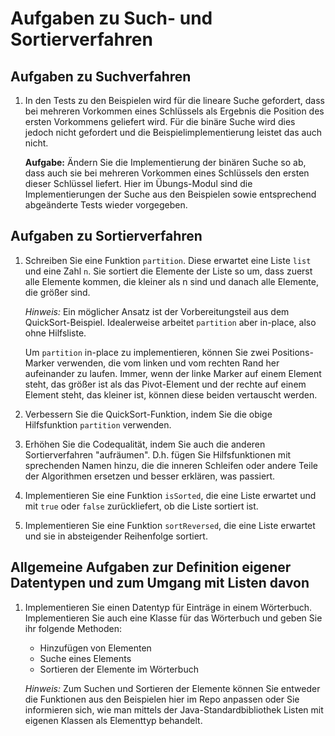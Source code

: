 # Aufgaben zu Such- und Sortierverfahren

## Aufgaben zu Suchverfahren

1. In den Tests zu den Beispielen wird für die lineare Suche gefordert,
   dass bei mehreren Vorkommen eines Schlüssels als Ergebnis die Position des ersten Vorkommens geliefert wird.
   Für die binäre Suche wird dies jedoch nicht gefordert und die Beispielimplementierung leistet das auch nicht.

   **Aufgabe:**
   Ändern Sie die Implementierung der binären Suche so ab, dass auch sie bei mehreren Vorkommen eines Schlüssels
   den ersten dieser Schlüssel liefert.
   Hier im Übungs-Modul sind die Implementierungen der Suche aus den Beispielen sowie
   entsprechend abgeänderte Tests wieder vorgegeben.

## Aufgaben zu Sortierverfahren

1. Schreiben Sie eine Funktion `partition`.
   Diese erwartet eine Liste `list` und eine Zahl `n`.
   Sie sortiert die Elemente der Liste so um, dass zuerst alle Elemente kommen,
   die kleiner als n sind und danach alle Elemente, die größer sind.

   *Hinweis:* Ein möglicher Ansatz ist der Vorbereitungsteil aus dem QuickSort-Beispiel.
   Idealerweise arbeitet `partition` aber in-place, also ohne Hilfsliste.

   Um `partition` in-place zu implementieren,
   können Sie zwei Positions-Marker verwenden, die vom linken und vom
   rechten Rand her aufeinander zu laufen. Immer, wenn der linke Marker auf einem Element
   steht, das größer ist als das Pivot-Element und der rechte auf einem Element steht,
   das kleiner ist, können diese beiden vertauscht werden.

1. Verbessern Sie die QuickSort-Funktion, indem Sie die obige Hilfsfunktion `partition`
   verwenden.

1. Erhöhen Sie die Codequalität, indem Sie auch die anderen Sortierverfahren "aufräumen".
   D.h. fügen Sie Hilfsfunktionen mit sprechenden Namen hinzu, die die inneren Schleifen
   oder andere Teile der Algorithmen ersetzen und besser erklären, was passiert.

1. Implementieren Sie eine Funktion `isSorted`, die eine Liste erwartet und mit
   `true` oder `false` zurückliefert, ob die Liste sortiert ist.

1. Implementieren Sie eine Funktion `sortReversed`, die eine Liste erwartet und sie
   in absteigender Reihenfolge sortiert.

## Allgemeine Aufgaben zur Definition eigener Datentypen und zum Umgang mit Listen davon

1. Implementieren Sie einen Datentyp für Einträge in einem Wörterbuch.
   Implementieren Sie auch eine Klasse für das Wörterbuch und geben Sie ihr folgende
   Methoden:

   * Hinzufügen von Elementen
   * Suche eines Elements
   * Sortieren der Elemente im Wörterbuch

   *Hinweis:* Zum Suchen und Sortieren der Elemente können Sie entweder die
   Funktionen aus den Beispielen hier im Repo anpassen oder Sie informieren sich,
   wie man mittels der Java-Standardbibliothek Listen mit eigenen Klassen als
   Elementtyp behandelt.
